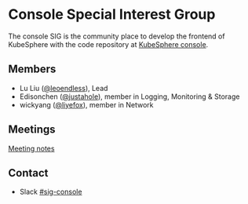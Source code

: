 # Console Special Interest Group

The console SIG is the community place to develop the frontend of KubeSphere with the code repository at [KubeSphere console](https://github.com/kubesphere/console).

## Members

- Lu Liu ([@leoendless](https://github.com/leoendless)), Lead
- Edisonchen ([@justahole](https://github.com/justahole)), member in Logging, Monitoring & Storage
- wickyang ([@liyefox](https://github.com/liyefox)), member in Network

## Meetings

[Meeting notes](https://docs.google.com/document/d/1a2RHltQm3armW4Jf7m1aYFTjdvlqiuW5hW2-KBeLqi0/)

## Contact

- Slack [#sig-console](https://kubesphere.slack.com/messages/sig-console)
